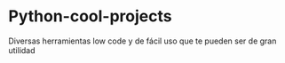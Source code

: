 # Python-cool-projects
Diversas herramientas low code y de fácil uso que te pueden ser de gran utilidad 
